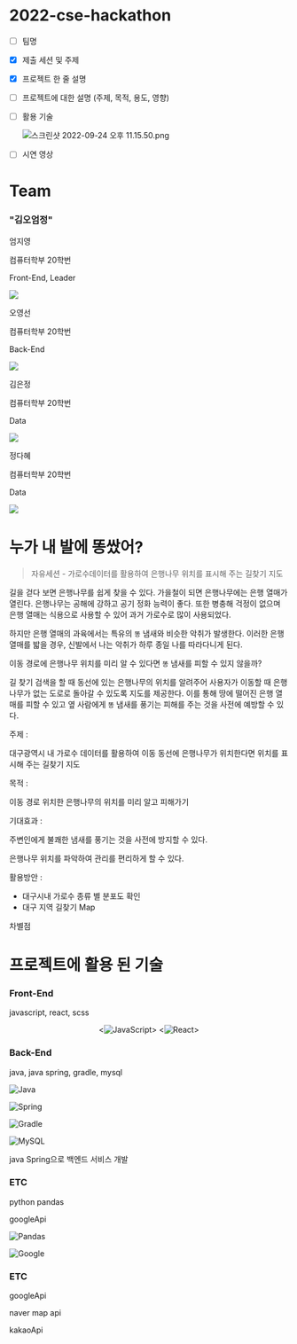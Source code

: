 # 2022-cse-hackathon

- [ ]  팀명
- [x]  제출 세션 및 주제
- [x]  프로젝트 한 줄 설명
- [ ]  프로젝트에 대한 설명 (주제, 목적, 용도, 영향)
- [ ]  활용 기술
    
    ![스크린샷 2022-09-24 오후 11.15.50.png](https://s3-us-west-2.amazonaws.com/secure.notion-static.com/06a2c234-d710-4c71-9554-6f058aefa702/%E1%84%89%E1%85%B3%E1%84%8F%E1%85%B3%E1%84%85%E1%85%B5%E1%86%AB%E1%84%89%E1%85%A3%E1%86%BA_2022-09-24_%E1%84%8B%E1%85%A9%E1%84%92%E1%85%AE_11.15.50.png)
    
- [ ]  시연 영상

# Team

### "김오엄정"

엄지영

컴퓨터학부 20학번 

Front-End, Leader

<a href="https://github.com/thumbzzero/" target="_blank"><img src="https://img.shields.io/badge/github-%23121011.svg?style=for-the-badge&logo=github&logoColor=white"/></a>

오영선

컴퓨터학부 20학번 

Back-End

<a href="https://github.com/oyoungsun/" target="_blank"><img src="https://img.shields.io/badge/github-%23121011.svg?style=for-the-badge&logo=github&logoColor=white"/></a>

김은정

컴퓨터학부 20학번 

Data

<a href="https://github.com/ezzkimm/" target="_blank"><img src="https://img.shields.io/badge/github-%23121011.svg?style=for-the-badge&logo=github&logoColor=white"/></a>

정다혜

컴퓨터학부 20학번 

Data

<a href="https://github.com/JeongDaH/" target="_blank"><img src="https://img.shields.io/badge/github-%23121011.svg?style=for-the-badge&logo=github&logoColor=white"/></a>

# 누가 내 발에 똥쌌어?

> 자유세션 - 가로수데이터를 활용하여 은행나무 위치를 표시해 주는 길찾기 지도
> 

길을 걷다 보면 은행나무를 쉽게 찾을 수 있다. 가을철이 되면 은행나무에는 은행 열매가 열린다. 은행나무는 공해에 강하고 공기 정화 능력이 좋다. 또한 병충해 걱정이 없으며 은행 열매는 식용으로 사용할 수 있어 과거 가로수로 많이 사용되었다.

하지만 은행 열매의 과육에서는 특유의 `똥` 냄새와 비슷한 악취가 발생한다. 이러한 은행 열매를 밟을 경우, 신발에서 나는 악취가 하루 종일 나를 따라다니게 된다.

이동 경로에 은행나무 위치를 미리 알 수 있다면 `똥` 냄새를 피할 수 있지 않을까?

길 찾기 검색을 할 때 동선에 있는 은행나무의 위치를 알려주어 사용자가 이동할 때 은행나무가 없는 도로로 돌아갈 수 있도록 지도를 제공한다. 이를 통해 땅에 떨어진 은행 열매를 피할 수 있고 옆 사람에게 `똥` 냄새를 풍기는 피해를 주는 것을 사전에 예방할 수 있다.

주제 : 

대구광역시 내 가로수 데이터를 활용하여 이동 동선에 은행나무가 위치한다면 위치를 표시해 주는 길찾기 지도

목적 : 

이동 경로 위치한 은행나무의 위치를 미리 알고 피해가기

기대효과 :

주변인에게 불쾌한 냄새를 풍기는 것을 사전에 방지할 수 있다.

은행나무 위치를 파악하여 관리를 편리하게 할 수 있다.

활용방안 : 

- 대구시내 가로수 종류 별 분포도 확인
- 대구 지역 길찾기 Map

차별점

# 프로젝트에 활용 된 기술

### Front-End

javascript, react, scss
<div align="center">

<![JavaScript](https://img.shields.io/badge/javascript-%23323330.svg?style=for-the-badge&logo=javascript&logoColor=%23F7DF1E)> <![React](<https://img.shields.io/badge/react-%2320232a.svg?style=for-the-badge&logo=react&logoColor=%2361DAFB>)>

</div>

### Back-End

java, java spring, gradle, mysql

![Java](https://img.shields.io/badge/java-%23ED8B00.svg?style=for-the-badge&logo=java&logoColor=white)

![Spring](<https://img.shields.io/badge/spring-%236DB33F.svg?style=for-the-badge&logo=spring&logoColor=white>)

![Gradle](https://img.shields.io/badge/Gradle-02303A.svg?style=for-the-badge&logo=Gradle&logoColor=white)

![MySQL](https://img.shields.io/badge/mysql-%2300f.svg?style=for-the-badge&logo=mysql&logoColor=white)

java Spring으로 백엔드 서비스 개발

### ETC

python pandas

googleApi

![Pandas](<https://img.shields.io/badge/pandas-%23150458.svg?style=for-the-badge&logo=pandas&logoColor=white>)

![Google](<https://img.shields.io/badge/google-4285F4?style=for-the-badge&logo=google&logoColor=white>) 

### ETC

googleApi

naver map api

kakaoApi
